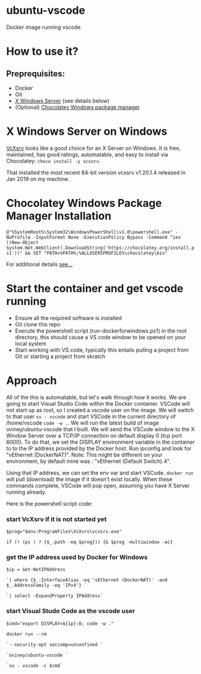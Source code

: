 # ubuntu-vscode
Docker image running vscode

# How to use it?
## Preprequisites:
- Docker
- Git
- [X Windows Server](https://sourceforge.net/projects/vcxsrv/) (see details below)
- (Optional) [Chocolatey Windows package manager](https://chocolatey.org/)

# X Windows Server on Windows
[VcXsrv](https://sourceforge.net/projects/vcxsrv/) looks like a good choice for an X Server on Windows. It is free, maintained, has good ratings, automatable, and easy to install via Chocolatey: `choco install -y vcxsrv`. 

That installed the most recent 64-bit version vcxsrv v1.20.1.4  released in Jan 2019 on my machine.

# Chocolatey Windows Package Manager Installation
`@"%SystemRoot%\System32\WindowsPowerShell\v1.0\powershell.exe" -NoProfile -InputFormat None -ExecutionPolicy Bypass -Command "iex ((New-Object System.Net.WebClient).DownloadString('https://chocolatey.org/install.ps1'))" && SET "PATH=%PATH%;%ALLUSERSPROFILE%\chocolatey\bin"`

For additional details [see...](https://chocolatey.org/install)

# Start the container and get vscode running
- Ensure all the required software is installed
- Git clone this repo
- Execute the powershell script (run-dockerforwindows.ps1) in the root directory, this should cause a VS code window to be opened on your local system
- Start working with VS code, typically this entails pulling a project from Git or starting a project from skratch

# Approach
All of the this is automatable, but let's walk through how it works. We are going to start Visual Studio Code within the Docker container. VSCode will not start up as root, so I created a vscode user on the image. We will switch to that user `su - vscode` and start VSCode in the current directory of /home/vscode `code -w .`. We will run the latest build of image oviney/ubuntu-vscode that I built. We will send the VSCode window to the X Window Server over a TCP/IP connection on default display 0 (tcp port 6000). To do that, we set the DISPLAY environment variable in the container to to the IP address provided by the Docker host. Run ipconfig and look for "vEthernet (DockerNAT)".  Note:  This might be different on your environment, by default mine was : "vEthernet (Default Switch) 4".

Using that IP address, we can set the env var and start VSCode. `docker run` will pull (download) the image if it doesn't exist locally. When these commands complete, VSCode will pop open, assuming you have X Server running already.

Here is the powershell script code:

### start VcXsrv if it is not started yet

`$prog="$env:ProgramFiles\VcXsrv\vcxsrv.exe"`

`if (! (ps | ? {$_.path -eq $prog})) {& $prog -multiwindow -ac}`

### get the IP address used by Docker for Windows

`$ip = Get-NetIPAddress `

    `| where {$_.InterfaceAlias -eq 'vEthernet (DockerNAT)' -and $_.AddressFamily -eq 'IPv4'} `
    
    `| select -ExpandProperty IPAddress`

### start Visual Studo Code as the vscode user

`$cmd="export DISPLAY=${ip}:0; code -w ."`

`docker run --rm `

    `--security-opt seccomp=unconfined `
    
    `oviney/ubuntu-vscode `
    
    `su - vscode -c $cmd`
